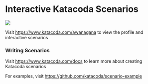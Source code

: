 # Interactive Katacoda Scenarios

[![](http://shields.katacoda.com/katacoda/awanagana/count.svg)](https://www.katacoda.com/awanagana "Get your profile on Katacoda.com")

Visit https://www.katacoda.com/awanagana to view the profile and interactive scenarios

### Writing Scenarios
Visit https://www.katacoda.com/docs to learn more about creating Katacoda scenarios

For examples, visit https://github.com/katacoda/scenario-example
